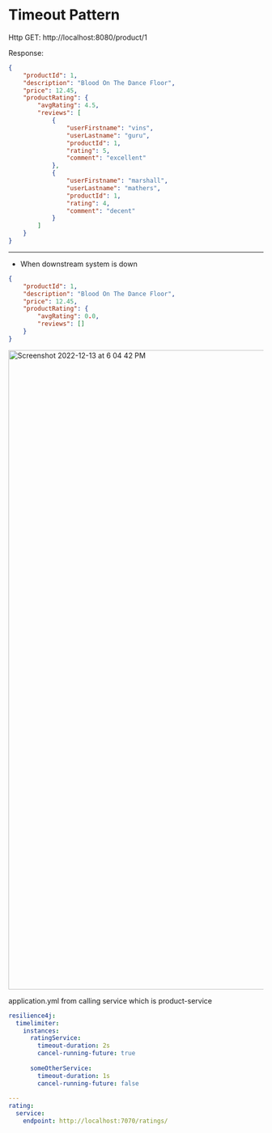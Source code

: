 # Timeout Pattern

Http GET: http://localhost:8080/product/1

Response:

```json
{
    "productId": 1,
    "description": "Blood On The Dance Floor",
    "price": 12.45,
    "productRating": {
        "avgRating": 4.5,
        "reviews": [
            {
                "userFirstname": "vins",
                "userLastname": "guru",
                "productId": 1,
                "rating": 5,
                "comment": "excellent"
            },
            {
                "userFirstname": "marshall",
                "userLastname": "mathers",
                "productId": 1,
                "rating": 4,
                "comment": "decent"
            }
        ]
    }
}
```

---

- When downstream system is down

```json
{
    "productId": 1,
    "description": "Blood On The Dance Floor",
    "price": 12.45,
    "productRating": {
        "avgRating": 0.0,
        "reviews": []
    }
}

```

<img width="1264" alt="Screenshot 2022-12-13 at 6 04 42 PM" src="https://user-images.githubusercontent.com/54174687/207320120-6728f139-116f-4a97-af3f-f596500477b9.png">

application.yml from calling service which is product-service

```yml
resilience4j:
  timelimiter:
    instances:
      ratingService: 
        timeout-duration: 2s
        cancel-running-future: true
        
      someOtherService:
        timeout-duration: 1s
        cancel-running-future: false
      
---
rating:
  service:
    endpoint: http://localhost:7070/ratings/
```


